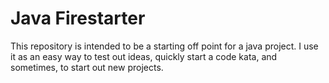# Java Firestarter
This repository is intended to be a starting off point for a java project.
I use it as an easy way to test out ideas, quickly start a code kata, and sometimes, to start out new projects.
